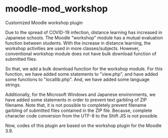 # moodle-mod_workshop
Customized Moodle workshop plugin

Due to the spread of COVID-19 infection, distance learning has increased in Japanese schools.
The Moodle "workshop" module has a mutual evaluation function between students.
With the increase in distance learning, the workshop activities are  used in more classes/subjects.
However, conventional workshop module does not have bulk download function of submitted files.

So that, we add a bulk download function for the workshop module.
For this function, we have added some statements to "view.php", and have added some functions to "locallib.php".
And, we have added some language strings.

Additionally, for the Microsoft Windows and Japanese environments, we have added some statements in order to prevent text garbling of ZIP filename.
Note that, it is not possible to completely prevent filename garbling of submitted files contained in the ZIP file.
Because, complete character code conversion from the UTF-8 to the Shift JIS is not possible.

Now, codes of this plugin are based on the workshop plugin for the Moodle 3.9.
